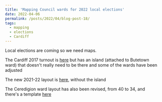```yaml
---
title: 'Mapping Council wards for 2022 local elections'
date: 2022-04-06
permalink: /posts/2022/04/blog-post-18/
tags:
  - mapping
  - elections
  - Cardiff
---
```

Local elections are coming so we need maps.

The Cardiff 2017 turnout is [here](https://www.datawrapper.de/_/ryky0/) but has an island (attached to Butetown ward) that doesn't really need to be there and some of the wards have been adjusted

The new 2021-22 layout is [here](https://www.datawrapper.de/_/2QEo5/), without the island

The Ceredigion ward layout has also been revised, from 40 to 34, and there's a template [here](https://www.datawrapper.de/_/5sLlR/)
